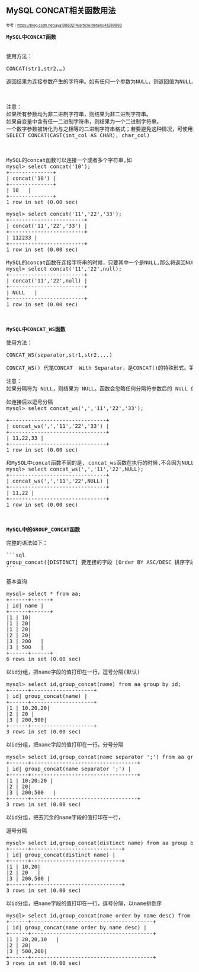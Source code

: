 ## MySQL CONCAT相关函数用法

<font size=1>参考：https://blog.csdn.net/aya19880214/article/details/41280893</font>

<pre>
<b>MySQL中CONCAT函数</b>


使用方法：

CONCAT(str1,str2,…) 

返回结果为连接参数产生的字符串。如有任何一个参数为NULL，则返回值为NULL。



注意：
如果所有参数均为非二进制字符串，则结果为非二进制字符串。 
如果自变量中含有任一二进制字符串，则结果为一个二进制字符串。
一个数字参数被转化为与之相等的二进制字符串格式；若要避免这种情况，可使用显式类型 cast, 例如：
SELECT CONCAT(CAST(int_col AS CHAR), char_col)



MySQL的concat函数可以连接一个或者多个字符串,如
mysql> select concat('10');
+--------------+
| concat('10') |
+--------------+
| 10   |
+--------------+
1 row in set (0.00 sec)

mysql> select concat('11','22','33');
+------------------------+
| concat('11','22','33') |
+------------------------+
| 112233 |
+------------------------+
1 row in set (0.00 sec)

MySQL的concat函数在连接字符串的时候，只要其中一个是NULL,那么将返回NULL
mysql> select concat('11','22',null);
+------------------------+
| concat('11','22',null) |
+------------------------+
| NULL   |
+------------------------+
1 row in set (0.00 sec)



<b>MySQL中CONCAT_WS函数</b>

使用方法：

CONCAT_WS(separator,str1,str2,...)

CONCAT_WS() 代笔CONCAT  With Separator，是CONCAT()的特殊形式。第一个参数是其它参数的分隔符。分隔符的位置放在要连接的两个字符串之间。分隔符可以是一个字符串，也可以是其它参数。

注意：
如果分隔符为 NULL，则结果为 NULL。函数会忽略任何分隔符参数后的 NULL 值。

如连接后以逗号分隔 
mysql> select concat_ws(',','11','22','33');

+-------------------------------+
| concat_ws(',','11','22','33') |
+-------------------------------+
| 11,22,33 |
+-------------------------------+
1 row in set (0.00 sec)

和MySQL中concat函数不同的是, concat_ws函数在执行的时候,不会因为NULL值而返回NULL 
mysql> select concat_ws(',','11','22',NULL);
+-------------------------------+
| concat_ws(',','11','22',NULL) |
+-------------------------------+
| 11,22 |
+-------------------------------+
1 row in set (0.00 sec)



<b>MySQL中的GROUP_CONCAT函数</b>

完整的语法如下：

```sql
group_concat([DISTINCT] 要连接的字段 [Order BY ASC/DESC 排序字段][Separator '分隔符'])
```

基本查询

mysql> select * from aa;
+------+------+
| id| name |
+------+------+
|1 | 10|
|1 | 20|
|1 | 20|
|2 | 20|
|3 | 200   |
|3 | 500   |
+------+------+
6 rows in set (0.00 sec)

以id分组，把name字段的值打印在一行，逗号分隔(默认)

mysql> select id,group_concat(name) from aa group by id;
+------+--------------------+
| id| group_concat(name) |
+------+--------------------+
|1 | 10,20,20|
|2 | 20 |
|3 | 200,500|
+------+--------------------+
3 rows in set (0.00 sec)

以id分组，把name字段的值打印在一行，分号分隔

mysql> select id,group_concat(name separator ';') from aa group by id;
+------+----------------------------------+
| id| group_concat(name separator ';') |
+------+----------------------------------+
|1 | 10;20;20 |
|2 | 20|
|3 | 200;500   |
+------+----------------------------------+
3 rows in set (0.00 sec)

以id分组，把去冗余的name字段的值打印在一行，

逗号分隔

mysql> select id,group_concat(distinct name) from aa group by id;
+------+-----------------------------+
| id| group_concat(distinct name) |
+------+-----------------------------+
|1 | 10,20|
|2 | 20   |
|3 | 200,500 |
+------+-----------------------------+
3 rows in set (0.00 sec)

以id分组，把name字段的值打印在一行，逗号分隔，以name排倒序

mysql> select id,group_concat(name order by name desc) from aa group by id;
+------+---------------------------------------+
| id| group_concat(name order by name desc) |
+------+---------------------------------------+
|1 | 20,20,10   |
|2 | 20|
|3 | 500,200|
+------+---------------------------------------+
3 rows in set (0.00 sec)
</pre>

